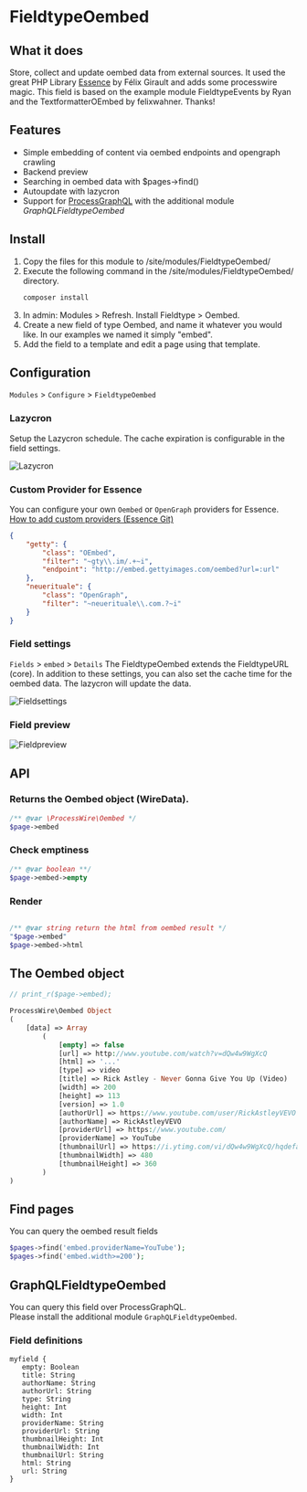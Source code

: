 # FieldtypeOembed

## What it does

Store, collect and update oembed data from external sources. 
It used the great PHP Library [Essence](https://github.com/essence/essence) by Félix Girault and 
adds some processwire magic. This field is based on the example module FieldtypeEvents by 
Ryan and the TextformatterOEmbed by felixwahner. Thanks!

## Features
- Simple embedding of content via oembed endpoints and opengraph crawling
- Backend preview
- Searching in oembed data with $pages->find()
- Autoupdate with lazycron
- Support for [ProcessGraphQL](https://processwire.com/modules/process-graph-ql/) with the additional module *GraphQLFieldtypeOembed*

## Install

1. Copy the files for this module to /site/modules/FieldtypeOembed/
2. Execute the following command in the /site/modules/FieldtypeOembed/ directory.
   ```bash
   composer install
   ```
3. In admin: Modules > Refresh. Install Fieldtype > Oembed.
4. Create a new field of type Oembed, and name it whatever you would
   like. In our examples we named it simply "embed".
5. Add the field to a template and edit a page using that template.

## Configuration

`Modules` > `Configure` > `FieldtypeOembed`

### Lazycron
Setup the Lazycron schedule. The cache expiration is configurable in the field settings.

![Lazycron](https://user-images.githubusercontent.com/11630948/116866358-8e7b6000-ac0b-11eb-8793-a5a06546ff09.png)

### Custom Provider for Essence
You can configure your own `Oembed` or `OpenGraph` providers for Essence.  
[How to add custom providers (Essence Git)](https://github.com/essence/essence#configuration)

```json
{
	"getty": {
		"class": "OEmbed",
		"filter": "~gty\\.im/.+~i",
		"endpoint": "http://embed.gettyimages.com/oembed?url=:url"
	},
	"neuerituale": {
		"class": "OpenGraph",
		"filter": "~neuerituale\\.com.?~i"
	}
}
```
### Field settings
`Fields` > `embed` > `Details`
The FieldtypeOembed extends the FieldtypeURL (core). 
In addition to these settings, you can also set the cache time for the oembed data.
The lazycron will update the data.

![Fieldsettings](https://user-images.githubusercontent.com/11630948/116866356-8de2c980-ac0b-11eb-8d9f-dbcc9d751904.png)

### Field preview
![Fieldpreview](https://user-images.githubusercontent.com/11630948/116866352-8b806f80-ac0b-11eb-8842-d0f005b36354.png)

## API

### Returns the Oembed object (WireData).
```php
/** @var \ProcessWire\Oembed */
$page->embed
```

### Check emptiness
````php
/** @var boolean **/
$page->embed->empty
````

### Render
```php

/** @var string return the html from oembed result */
"$page->embed"
$page->embed->html
```

## The Oembed object
```php
// print_r($page->embed);

ProcessWire\Oembed Object
(
    [data] => Array
        (
            [empty] => false
            [url] => http://www.youtube.com/watch?v=dQw4w9WgXcQ
            [html] => '...'
            [type] => video
            [title] => Rick Astley - Never Gonna Give You Up (Video)
            [width] => 200
            [height] => 113
            [version] => 1.0
            [authorUrl] => https://www.youtube.com/user/RickAstleyVEVO
            [authorName] => RickAstleyVEVO
            [providerUrl] => https://www.youtube.com/
            [providerName] => YouTube
            [thumbnailUrl] => https://i.ytimg.com/vi/dQw4w9WgXcQ/hqdefault.jpg
            [thumbnailWidth] => 480
            [thumbnailHeight] => 360
        )
)
````

## Find pages
You can query the oembed result fields
```php
$pages->find('embed.providerName=YouTube');
$pages->find('embed.width>=200');
```

## GraphQLFieldtypeOembed
You can query this field over ProcessGraphQL.  
Please install the additional module `GraphQLFieldtypeOembed`.

### Field definitions

```
myfield {
   empty: Boolean
   title: String
   authorName: String
   authorUrl: String
   type: String
   height: Int
   width: Int
   providerName: String
   providerUrl: String
   thumbnailHeight: Int
   thumbnailWidth: Int
   thumbnailUrl: String
   html: String
   url: String
}
```
